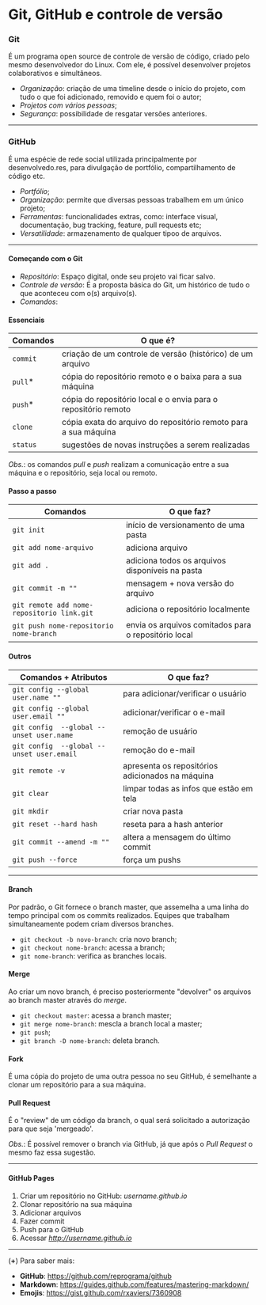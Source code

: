 # Git, GitHub e controle de versão

### Git
É um programa open source de controle de versão de código, criado pelo mesmo desenvolvedor do Linux. Com ele, é possível desenvolver projetos colaborativos e simultâneos.
* _Organização_: criação de uma timeline desde o início do projeto, com tudo o que foi adicionado, removido e quem foi o autor;
* _Projetos com vários pessoas_;
* _Segurança_: possibilidade de resgatar versões anteriores.
    
-----
### GitHub
É uma espécie de rede social utilizada principalmente por desenvolvedo.res, para divulgação de portfólio, compartilhamento de código etc.

* _Portfólio_;
* _Organização_: permite que diversas pessoas trabalhem em um único projeto;
* _Ferramentas_: funcionalidades extras, como: interface visual, documentação, bug tracking, feature, pull requests etc; 
* _Versatilidade_: armazenamento de qualquer tipoo de arquivos.

-----
#### Começando com o Git
* _Repositório_: Espaço digital, onde seu projeto vai ficar salvo. 
* _Controle de versão_: É a proposta básica do Git, um histórico de tudo o que aconteceu com o(s) arquivo(s). 
* _Comandos_:

#### Essenciais
Comandos | O que é?
--- | ---
``commit`` | criação de um controle de versão (histórico) de um arquivo
``pull``* | cópia do repositório remoto e o baixa para a sua máquina
``push``* | cópia do repositório local e o envia para o repositório remoto
``clone`` | cópia exata do arquivo do repositório remoto para a sua máquina
``status`` | sugestões de novas instruções a serem realizadas 

*Obs.*: os comandos *pull* e *push* realizam a comunicação entre a sua máquina e o repositório, seja local ou remoto.

#### Passo a passo 
Comandos | O que faz?
--- | ---
``git init`` | início de versionamento de uma pasta
``git add nome-arquivo`` | adiciona arquivo
``git add .`` | adiciona todos os arquivos disponíveis na pasta
``git commit -m ""`` | mensagem + nova versão do arquivo 
``git remote add nome-repositorio link.git`` | adiciona o repositório localmente
``git push nome-repositorio nome-branch`` | envia os arquivos comitados para o repositório local

#### Outros
Comandos + Atributos | O que faz?
--- | ---
``git config --global user.name ""`` | para adicionar/verificar o usuário  
``git config --global user.email ""`` | adicionar/verificar o e-mail
``git config  --global --unset user.name`` | remoção de usuário
``git config  --global --unset user.email`` | remoção do e-mail
``git remote -v`` | apresenta os repositórios adicionados na máquina
``git clear`` | limpar todas as infos que estão em tela
``git mkdir`` | criar nova pasta
``git reset --hard hash`` | reseta para a hash anterior
``git commit --amend -m ""`` | altera a mensagem do último commit 
``git push --force`` | força um pushs

-----
#### Branch
Por padrão, o Git fornece o branch master, que assemelha a uma linha do tempo principal com os commits realizados. Equipes que trabalham simultaneamente podem criam diversos branches.
* ``git checkout -b novo-branch``: cria novo branch;
* ``git checkout nome-branch``: acessa a branch;
* ``git nome-branch``: verifica as branches locais.

#### Merge
Ao criar um novo branch, é preciso posteriormente "devolver" os arquivos ao branch master através do *merge*.
* ``git checkout master``: acessa a branch master;
* ``git merge nome-branch``: mescla a branch local a master;
* ``git push``;
* ``git branch -D nome-branch``: deleta branch.

#### Fork
É uma cópia do projeto de uma outra pessoa no seu GitHub, é semelhante a clonar um repositório para a sua máquina.

#### Pull Request 
É o "review" de um código da branch, o qual será solicitado a autorização para que seja 'mergeado'.

*Obs.*: É possível remover o branch via GitHub, já que após o _Pull Request_ o mesmo faz essa sugestão.

-----
#### GitHub Pages

1. Criar um repositório no GitHub: _username.github.io_
1. Clonar repositório na sua máquina
1. Adicionar arquivos
1. Fazer commit
1. Push para o GitHub
1. Acessar _http://username.github.io_



---
(**+**) Para saber mais:
- **GitHub**: https://github.com/reprograma/github
- **Markdown**: https://guides.github.com/features/mastering-markdown/
- **Emojis**: https://gist.github.com/rxaviers/7360908 